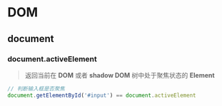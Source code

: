 # DOM

## document

### document.activeElement

> 返回当前在 **DOM** 或者 **shadow DOM** 树中处于聚焦状态的 **Element**

```js
// 判断输入框是否聚焦
document.getElementById('#input') == document.activeElement
```
